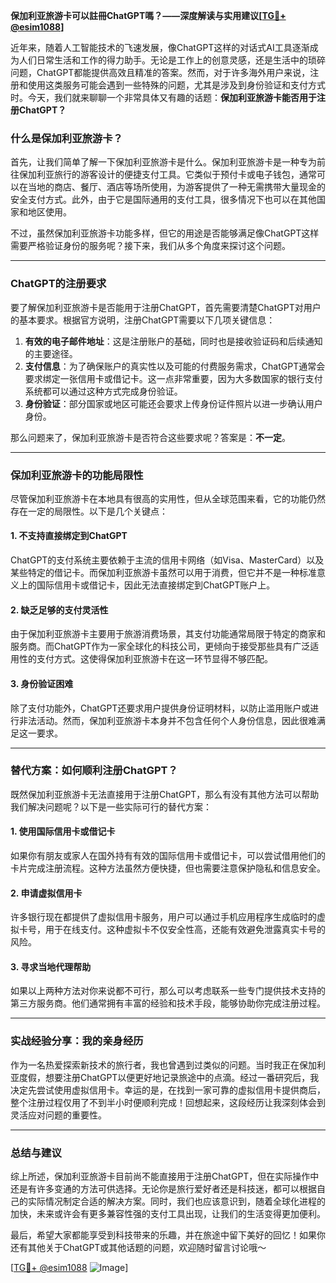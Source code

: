 **保加利亚旅游卡可以註冊ChatGPT嗎？——深度解读与实用建议[[TG💪+ @esim1088](https://t.me/s/esim1088)]**

近年来，随着人工智能技术的飞速发展，像ChatGPT这样的对话式AI工具逐渐成为人们日常生活和工作的得力助手。无论是工作上的创意灵感，还是生活中的琐碎问题，ChatGPT都能提供高效且精准的答案。然而，对于许多海外用户来说，注册和使用这类服务可能会遇到一些特殊的问题，尤其是涉及到身份验证和支付方式时。今天，我们就来聊聊一个非常具体又有趣的话题：**保加利亚旅游卡能否用于注册ChatGPT？**

### 什么是保加利亚旅游卡？

首先，让我们简单了解一下保加利亚旅游卡是什么。保加利亚旅游卡是一种专为前往保加利亚旅行的游客设计的便捷支付工具。它类似于预付卡或电子钱包，通常可以在当地的商店、餐厅、酒店等场所使用，为游客提供了一种无需携带大量现金的安全支付方式。此外，由于它是国际通用的支付工具，很多情况下也可以在其他国家和地区使用。

不过，虽然保加利亚旅游卡功能多样，但它的用途是否能够满足像ChatGPT这样需要严格验证身份的服务呢？接下来，我们从多个角度来探讨这个问题。

---

### ChatGPT的注册要求

要了解保加利亚旅游卡是否能用于注册ChatGPT，首先需要清楚ChatGPT对用户的基本要求。根据官方说明，注册ChatGPT需要以下几项关键信息：

1. **有效的电子邮件地址**：这是注册账户的基础，同时也是接收验证码和后续通知的主要途径。
2. **支付信息**：为了确保账户的真实性以及可能的付费服务需求，ChatGPT通常会要求绑定一张信用卡或借记卡。这一点非常重要，因为大多数国家的银行支付系统都可以通过这种方式完成身份验证。
3. **身份验证**：部分国家或地区可能还会要求上传身份证件照片以进一步确认用户身份。

那么问题来了，保加利亚旅游卡是否符合这些要求呢？答案是：**不一定**。

---

### 保加利亚旅游卡的功能局限性

尽管保加利亚旅游卡在本地具有很高的实用性，但从全球范围来看，它的功能仍然存在一定的局限性。以下是几个关键点：

#### 1. 不支持直接绑定到ChatGPT
ChatGPT的支付系统主要依赖于主流的信用卡网络（如Visa、MasterCard）以及某些特定的借记卡。而保加利亚旅游卡虽然可以用于消费，但它并不是一种标准意义上的国际信用卡或借记卡，因此无法直接绑定到ChatGPT账户上。

#### 2. 缺乏足够的支付灵活性
由于保加利亚旅游卡主要用于旅游消费场景，其支付功能通常局限于特定的商家和服务商。而ChatGPT作为一家全球化的科技公司，更倾向于接受那些具有广泛适用性的支付方式。这使得保加利亚旅游卡在这一环节显得不够匹配。

#### 3. 身份验证困难
除了支付功能外，ChatGPT还要求用户提供身份证明材料，以防止滥用账户或进行非法活动。然而，保加利亚旅游卡本身并不包含任何个人身份信息，因此很难满足这一要求。

---

### 替代方案：如何顺利注册ChatGPT？

既然保加利亚旅游卡无法直接用于注册ChatGPT，那么有没有其他方法可以帮助我们解决问题呢？以下是一些实际可行的替代方案：

#### 1. 使用国际信用卡或借记卡
如果你有朋友或家人在国外持有有效的国际信用卡或借记卡，可以尝试借用他们的卡片完成注册流程。这种方法虽然方便快捷，但也需要注意保护隐私和信息安全。

#### 2. 申请虚拟信用卡
许多银行现在都提供了虚拟信用卡服务，用户可以通过手机应用程序生成临时的虚拟卡号，用于在线支付。这种虚拟卡不仅安全性高，还能有效避免泄露真实卡号的风险。

#### 3. 寻求当地代理帮助
如果以上两种方法对你来说都不可行，那么可以考虑联系一些专门提供技术支持的第三方服务商。他们通常拥有丰富的经验和技术手段，能够协助你完成注册过程。

---

### 实战经验分享：我的亲身经历

作为一名热爱探索新技术的旅行者，我也曾遇到过类似的问题。当时我正在保加利亚度假，想要注册ChatGPT以便更好地记录旅途中的点滴。经过一番研究后，我决定先尝试使用虚拟信用卡。幸运的是，在找到一家可靠的虚拟信用卡提供商后，整个注册过程仅用了不到半小时便顺利完成！回想起来，这段经历让我深刻体会到灵活应对问题的重要性。

---

### 总结与建议

综上所述，保加利亚旅游卡目前尚不能直接用于注册ChatGPT，但在实际操作中还是有许多变通的方法可供选择。无论你是旅行爱好者还是科技迷，都可以根据自己的实际情况制定合适的解决方案。同时，我们也应该意识到，随着全球化进程的加快，未来或许会有更多兼容性强的支付工具出现，让我们的生活变得更加便利。

最后，希望大家都能享受到科技带来的乐趣，并在旅途中留下美好的回忆！如果你还有其他关于ChatGPT或其他话题的问题，欢迎随时留言讨论哦～ 

[[TG💪+ @esim1088](https://t.me/s/esim1088) ![Image](https://i.postimg.cc/4NQfJmqS/Snipaste-2025-05-13-00-14-12.png)]